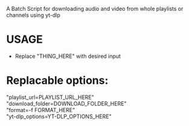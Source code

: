 A Batch Script for downloading audio and video from whole playlists or channels using yt-dlp

# USAGE

- Replace "THING_HERE" with desired input

# Replacable options:

"playlist_url=PLAYLIST_URL_HERE"  
"download_folder=DOWNLOAD_FOLDER_HERE"  
"format=-f FORMAT_HERE"  
"yt-dlp_options=YT-DLP_OPTIONS_HERE"  









